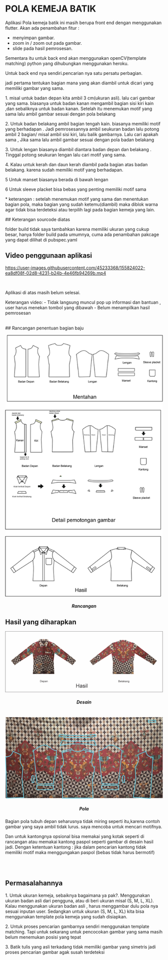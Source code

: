 # POLA KEMEJA BATIK 

Aplikasi Pola kemeja batik ini masih berupa front end dengan menggunakan flutter.
Akan ada penambahan fitur :
- menyimpan gambar.
- zoom in / zoom out pada gambar.
- slide pada hasil pemrosesan.

Sementara itu untuk back end akan menggunakan openCV(template matching) python yang dihubungkan menggunakan heroku. 
<p>
 Untuk back end nya sendiri.pencarian nya satu persatu perbagian.
<p>
jadi pertama tentukan bagian mana yang akan diambil untuk dicari yang memiliki gambar yang sama.</p>

<p>1. misal untuk badan depan kita ambil 3 cm(ukuran asli). lalu cari gambar yang sama. biasanya untuk badan kanan mengambil bagian sisi kiri kain ,dan sebaliknya untuk badan kanan. Setelah itu menemukan motif yang sama lalu ambil gambar sesuai dengan pola belakang
</p><p>
2. Untuk badan belakang ambil bagian tengah kain. biasanya memiliki motif yang berhadapan . Jadi pemrosesannya ambil seukuran badan lalu potong ambil 2 bagian/ misal ambil sisi kiri, lalu balik gambarnya. Lalu cari apakah sama , Jika sama lalu ambil gambar sesuai dengan pola badan belakang
</p><p>
3. Untuk lengan biasanya diambil diantara badan depan dan belakang . Tinggal potong seukuran lengan lalu cari motif yang sama.
</p><p>
4. Kalau untuk kerah dan daun kerah diambil pada bagian atas badan belakang. karena sudah memiliki motif yang berhadapan.
</p><p>
5 Untuk manset biasanya berada di bawah lengan 
</p><p>
6 Untuk sleeve placket bisa bebas yang penting memiliki motif sama
</p><p>
* keterangan : setelah menemukan motif yang sama dan menentukan bagian pola, maka bagian yang sudah ketemu(diambil) maka diblok warna agar tidak bisa terdeteksi atau terpilih lagi pada bagian kemeja yang lain.

</p>
## Keterangan sourcode diatas
<p>folder build tidak saya tambahkan karena memiliki ukuran yang cukup besar, hanya folder build pada umumnya, cuma ada penambahan pakcage yang dapat dilihat di pubspec.yaml</p>

## Video penggunaan aplikasi
<p align ="center">
 
 https://user-images.githubusercontent.com/45233368/155824022-ea8df08f-02d8-4231-b24b-4e46fb94269b.mp4
  
</p>
</br>
<p>Aplikasi di atas masih belum selesai. </p>
<p>
 Keterangan video:
 - Tidak langsung muncul pop up informasi dan bantuan , user harus menekan tombol yang dibawah
 - Belum menampilkan hasil pemrosesan

</p>
</br>
## Rancangan penentuan bagian baju

<p align ="center">
  <img src="readme/rancangan.jpg"/>
  <h5 align ="center">Rancangan</h5>

</p>

## Hasil yang diharapkan
<p align ="center">
  <img src="readme/desain.png"/>
  <h5 align ="center">Desain</h5>
  </br>
  <img src="readme/pola.png"/>
  <h5 align ="center">Pola</h5>
</p>
<p>Bagian pola tubuh depan seharusnya tidak miring seperti itu,karena contoh gambar yang saya ambil tidak lurus. saya mencoba untuk mencari motifnya.
</p><p>Dan untuk kantongnya opsional bisa memakai yang kotak seperti di rancangan atau memakai kantong paspol seperti gambar di desain hasil jadi. 
Dengan ketentuan kantong : jika dalam pencarian kantong tidak memiliki motif maka menggungakan paspol (bebas tidak harus bermotif)
</p>
</br>
</br>

## Permasalahannya
<p>
1. Untuk ukuran kemeja, sebaiknya bagaimana ya pak?. Menggunakan ukuran badan asli dari pengguna, atau  di beri ukuran misal (S, M, L, XL). Kalau menggunakan ukuran badan asli , harus menggambar dulu pola nya sesuai inputan user. Sedangkan untuk ukuran (S, M, L, XL) kita bisa menggunakan template pola kemeja yang sudah disiapkan.
 </p>
 <p>
2. Untuk proses pencarian gambarnya sendiri menggunakan template matching. Tapi untuk sekarang untuk pencocokan gambar yang sama masih belum menemukan posisi yang tepat
</p>
<p>
3.  Batik tulis yang asli terkadang tidak memiliki gambar yang simetris jadi proses pencarian gambar agak susah terdeteksi
 </p>
